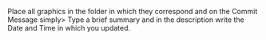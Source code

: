 Place all graphics in the folder in which they correspond and on the Commit Message simply>
Type a brief summary and in the description write the Date and Time in which you updated.